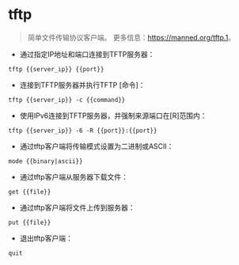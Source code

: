 # tftp

> 简单文件传输协议客户端。
> 更多信息：<https://manned.org/tftp.1>。

- 通过指定IP地址和端口连接到TFTP服务器：

`tftp {{server_ip}} {{port}}`

- 连接到TFTP服务器并执行TFTP [命令]：

`tftp {{server_ip}} -c {{command}}`

- 使用IPv6连接到TFTP服务器，并强制来源端口在[R]范围内：

`tftp {{server_ip}} -6 -R {{port}}:{{port}}`

- 通过tftp客户端将传输模式设置为二进制或ASCII：

`mode {{binary|ascii}}`

- 通过tftp客户端从服务器下载文件：

`get {{file}}`

- 通过tftp客户端将文件上传到服务器：

`put {{file}}`

- 退出tftp客户端：

`quit`